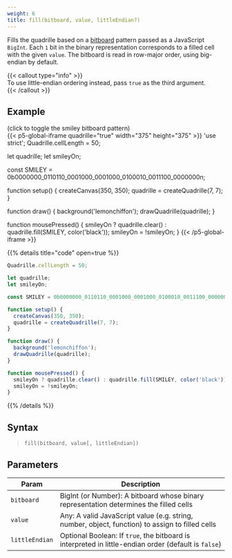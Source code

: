 ```yaml
---
weight: 6
title: fill(bitboard, value, littleEndian?)
---
```


Fills the quadrille based on a [bitboard](https://en.wikipedia.org/wiki/Bitboard) pattern passed as a JavaScript `BigInt`. Each `1` bit in the binary representation corresponds to a filled cell with the given `value`. The bitboard is read in row-major order, using big-endian by default.

{{< callout type="info" >}}  
To use little-endian ordering instead, pass `true` as the third argument.  
{{< /callout >}}

## Example

(click to toggle the smiley bitboard pattern)  
{{< p5-global-iframe quadrille="true" width="375" height="375" >}}
'use strict';
Quadrille.cellLength = 50;

let quadrille;
let smileyOn;

const SMILEY = 0b0000000_0110110_0001000_0001000_0100010_0011100_0000000n;

function setup() {
  createCanvas(350, 350);
  quadrille = createQuadrille(7, 7);
}

function draw() {
  background('lemonchiffon');
  drawQuadrille(quadrille);
}

function mousePressed() {
  smileyOn ? quadrille.clear() : quadrille.fill(SMILEY, color('black'));
  smileyOn = !smileyOn;
}
{{< /p5-global-iframe >}}

{{% details title="code" open=true %}}
```js
Quadrille.cellLength = 50;

let quadrille;
let smileyOn;

const SMILEY = 0b0000000_0110110_0001000_0001000_0100010_0011100_0000000n;

function setup() {
  createCanvas(350, 350);
  quadrille = createQuadrille(7, 7);
}

function draw() {
  background('lemonchiffon');
  drawQuadrille(quadrille);
}

function mousePressed() {
  smileyOn ? quadrille.clear() : quadrille.fill(SMILEY, color('black'));
  smileyOn = !smileyOn;
}
```
{{% /details %}}

## Syntax

> `fill(bitboard, value[, littleEndian])`

## Parameters

| Param          | Description                                                                                          |
| -------------- | ---------------------------------------------------------------------------------------------------- |
| `bitboard`     | BigInt (or Number): A bitboard whose binary representation determines the filled cells               |
| `value`        | Any: A valid JavaScript value (e.g. string, number, object, function) to assign to filled cells      |
| `littleEndian` | Optional Boolean: If `true`, the bitboard is interpreted in little-endian order (default is `false`) |